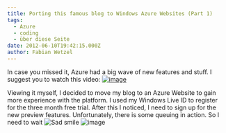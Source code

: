 ```yaml
---
title: Porting this famous blog to Windows Azure Websites (Part 1)
tags:
  - Azure
  - coding
  - über diese Seite
date: 2012-06-10T19:42:15.000Z
author: Fabian Wetzel
---
```


In case you missed it, Azure had a big wave of new features and stuff. I suggest you to watch this video: [![image](https://az275061.vo.msecnd.net/blogmedia/2012/06/image87.png "image")](http://www.meetwindowsazure.com/Conversations)

Viewing it myself, I decided to move my blog to an Azure Website to gain more experience with the platform. I used my Windows Live ID to register for the three month free trial. After this I noticed, I need to sign up for the new preview features. Unfortunately, there is some queuing in action. So I need to wait ![Sad smile](https://az275061.vo.msecnd.net/blogmedia/2012/06/wlEmoticon-sadsmile1.png)
 ![image](https://az275061.vo.msecnd.net/blogmedia/2012/06/image88.png "image")


